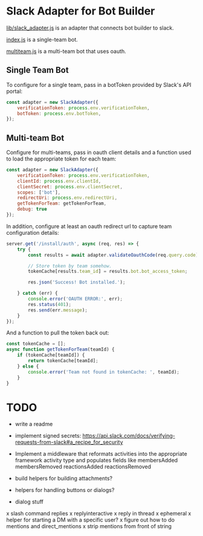 # Slack Adapter for Bot Builder

[lib/slack_adapter.js](lib/slack_adapter.js) is an adapter that connects bot builder to slack.

[index.js](index.js) is a single-team bot.

[multiteam.js](multiteam.js) is a multi-team bot that uses oauth.

## Single Team Bot

To configure for a single team, pass in a botToken provided by Slack's API portal:

```javascript
const adapter = new SlackAdapter({
    verificationToken: process.env.verificationToken,
    botToken: process.env.botToken,
});
```

## Multi-team Bot

Configure for multi-teams, pass in oauth client details and a function used to load the appropriate token for each team:

```javascript
const adapter = new SlackAdapter({
    verificationToken: process.env.verificationToken,
    clientId: process.env.clientId,
    clientSecret: process.env.clientSecret,
    scopes: ['bot'],
    redirectUri: process.env.redirectUri,
    getTokenForTeam: getTokenForTeam,
    debug: true
});
```

In addition, configure at least an oauth redirect url to capture team configuration details:

```javascript
server.get('/install/auth', async (req, res) => {
    try {
        const results = await adapter.validateOauthCode(req.query.code);

        // Store token by team somehow.
        tokenCache[results.team_id] = results.bot.bot_access_token;

        res.json('Success! Bot installed.');

    } catch (err) {
        console.error('OAUTH ERROR:', err);
        res.status(401);
        res.send(err.message);
    }
});
```

And a function to pull the token back out:
```javascript
const tokenCache = [];
async function getTokenForTeam(teamId) {
    if (tokenCache[teamId]) {
        return tokenCache[teamId];
    } else {
        console.error('Team not found in tokenCache: ', teamId);
    }
}
```


# TODO

* write a readme
* implement signed secrets: https://api.slack.com/docs/verifying-requests-from-slack#a_recipe_for_security

* Implement a middleware that reformats activities into the appropriate framework activity type and populates fields like membersAdded membersRemoved reactionsAdded reactionsRemoved
* build helpers for building attachments?

* helpers for handling buttons or dialogs?
* dialog stuff

x slash command replies
x replyinteractive
x reply in thread
x ephemeral
x helper for starting a DM with a specific user?
x figure out how to do mentions and direct_mentions
x strip mentions from front of string
